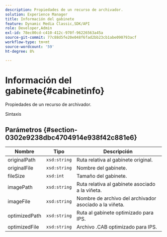 ```yaml
---
description: Propiedades de un recurso de archivador.
solution: Experience Manager
title: Información del gabinete
feature: Dynamic Media Classic,SDK/API
role: Developer,Admin
exl-id: 78ec00cd-c410-412c-970f-96226563a45a
source-git-commit: 77c88d5fe20e048f6fad2bb23cb1abe090793acf
workflow-type: tm+mt
source-wordcount: '59'
ht-degree: 8%

---
```


# Información del gabinete{#cabinetinfo}

Propiedades de un recurso de archivador.

Sintaxis

## Parámetros {#section-0302e9238dbc4704914e938f42c881e6}

| Nombre | Tipo | Descripción |
|---|---|---|
| originalPath | `xsd:string` | Ruta relativa al gabinete original. |
| originalFile | `xsd:string` | Nombre del gabinete. |
| fileSize | `xsd:int` | Tamaño del gabinete. |
| imagePath | `xsd:string` | Ruta relativa al gabinete asociado a la viñeta. |
| imageFile | `xsd:string` | Nombre de archivo del archivador asociado a la viñeta. |
| optimizedPath | `xsd:string` | Ruta al gabinete optimizado para IPS. |
| optimizedFile | `xsd:string` | Archivo .CAB optimizado para IPS. |
